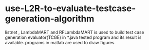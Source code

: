 # use-L2R-to-evaluate-testcase-generation-algorithm
listnet , LambdaMART and RFLambdaMART is used to build test case generation evaluator(TCGE) in *.java
tested program and its result is available.
programs in matlab are used to draw figures

